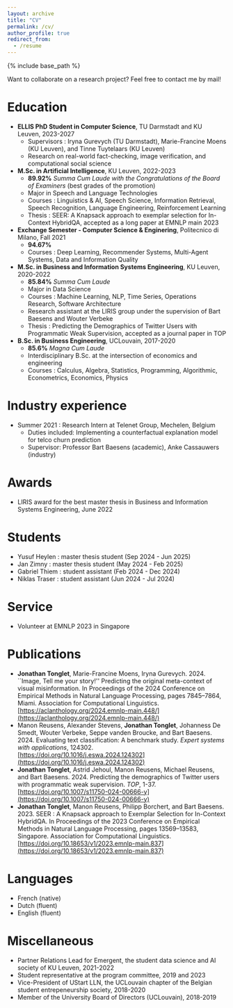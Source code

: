 ```yaml
---
layout: archive
title: "CV"
permalink: /cv/
author_profile: true
redirect_from:
  - /resume
---
```


{% include base_path %}

Want to collaborate on a research project? Feel free to contact me by mail! 

Education
======
* **ELLIS PhD Student in Computer Science**, TU Darmstadt and KU Leuven, 2023-2027
  * Supervisors : Iryna Gurevych (TU Darmstadt), Marie-Francine Moens (KU Leuven), and Tinne Tuytelaars (KU Leuven)
  * Research on real-world fact-checking, image verification, and computational social science
* **M.Sc. in Artificial Intelligence**, KU Leuven, 2022-2023
  * **89.92%** *Summa Cum Laude with the Congratulations of the Board of Examiners* (best grades of the promotion)
  * Major in Speech and Language Technologies
  * Courses : Linguistics & AI, Speech Science, Information Retrieval, Speech Recognition, Language Engineering, Reinforcement Learning 
  * Thesis : SEER: A Knapsack approach to exemplar selection for In-Context HybridQA, accepted as a long paper at EMNLP main 2023
* **Exchange Semester - Computer Science & Enginering**, Politecnico di Milano, Fall 2021
  * **94.67%**
  * Courses : Deep Learning, Recommender Systems, Multi-Agent Systems, Data and Information Quality
* **M.Sc. in Business and Information Systems Engineering**, KU Leuven, 2020-2022
  * **85.84%** *Summa Cum Laude*
  * Major in Data Science
  * Courses : Machine Learning, NLP, Time Series, Operations Research, Software Architecture
  * Research assistant at the LIRIS group under the supervision of Bart Baesens and Wouter Verbeke
  * Thesis : Predicting the Demographics of Twitter Users with Programmatic Weak Supervision, accepted as a journal paper in TOP
* **B.Sc. in Business Engineering**, UCLouvain, 2017-2020
  *  **85.6%** *Magna Cum Laude* 
  * Interdisciplinary B.Sc. at the intersection of economics and engineering
  * Courses : Calculus, Algebra, Statistics, Programming, Algorithmic, Econometrics, Economics, Physics



Industry experience
======
* Summer 2021 : Research Intern at Telenet Group, Mechelen, Belgium
  * Duties included: Implementing a counterfactual explanation model for telco churn prediction
  * Supervisor: Professor Bart Baesens (academic), Anke Cassauwers (industry)

Awards
======
* LIRIS award for the best master thesis in Business and Information Systems Engineering, June 2022

Students
======
* Yusuf Heylen : master thesis student (Sep 2024 - Jun 2025)
* Jan Zimny : master thesis student (May 2024 - Feb 2025)
* Gabriel Thiem : student assistant (Feb 2024 - Dec 2024)
* Niklas Traser : student assistant (Jun 2024 - Jul 2024)

Service
======
* Volunteer at EMNLP 2023 in Singapore

Publications
======

* **Jonathan Tonglet**, Marie-Francine Moens, Iryna Gurevych. 2024. ``Image, Tell me your story!'' Predicting the original meta-context of visual misinformation. In Proceedings of the 2024 Conference on Empirical Methods in Natural Language Processing, pages 7845–7864, Miami. Association for Computational Linguistics.
[https://aclanthology.org/2024.emnlp-main.448/](https://aclanthology.org/2024.emnlp-main.448/)
* Manon Reusens, Alexander Stevens, **Jonathan Tonglet**, Johanness De Smedt, Wouter Verbeke, Seppe vanden Broucke,  and Bart Baesens. 2024. Evaluating text classification: A benchmark study. _Expert systems with applications_, 124302.   
[https://doi.org/10.1016/j.eswa.2024.124302](https://doi.org/10.1016/j.eswa.2024.124302)
* **Jonathan Tonglet**, Astrid Jehoul, Manon Reusens, Michael Reusens, and Bart Baesens. 2024. Predicting the demographics of Twitter users with programmatic weak supervision. _TOP_, 1-37.   
[https://doi.org/10.1007/s11750-024-00666-y](https://doi.org/10.1007/s11750-024-00666-y)
* **Jonathan Tonglet**, Manon Reusens, Philipp Borchert, and Bart Baesens. 2023. SEER : A Knapsack approach to Exemplar Selection for In-Context HybridQA. In Proceedings of the 2023 Conference on Empirical Methods in Natural Language Processing, pages 13569–13583, Singapore. Association for Computational Linguistics.
[https://doi.org/10.18653/v1/2023.emnlp-main.837](https://doi.org/10.18653/v1/2023.emnlp-main.837)



Languages
======
  * French (native)
  * Dutch (fluent)
  * English (fluent)

Miscellaneous
======
* Partner Relations Lead for Emergent, the student data science and AI society of KU Leuven, 2021-2022
* Student representative at the program committee, 2019 and 2023
* Vice-President of UStart LLN, the UCLouvain chapter of the Belgian student entrepeneurship society, 2018-2020
* Member of the University Board of Directors (UCLouvain), 2018-2019
